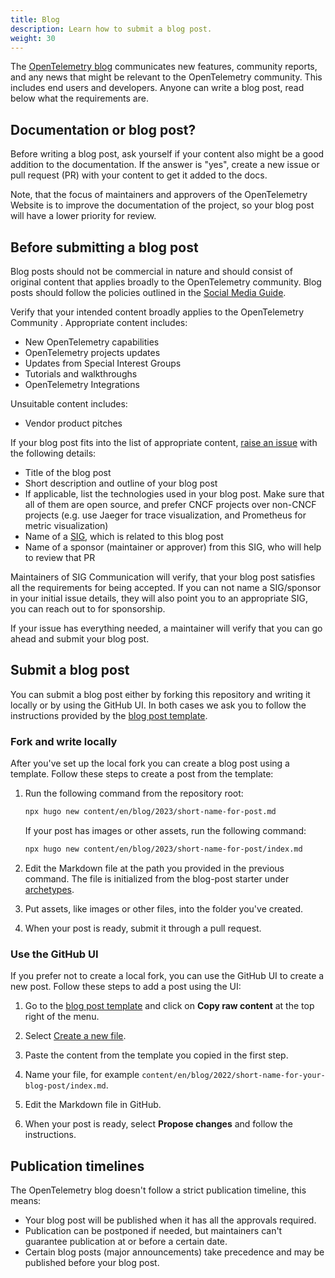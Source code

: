 ```yaml
---
title: Blog
description: Learn how to submit a blog post.
weight: 30
---
```


The [OpenTelemetry blog](/blog/) communicates new features, community reports,
and any news that might be relevant to the OpenTelemetry community. This
includes end users and developers. Anyone can write a blog post, read below what
the requirements are.

## Documentation or blog post?

Before writing a blog post, ask yourself if your content also might be a good
addition to the documentation. If the answer is "yes", create a new issue or
pull request (PR) with your content to get it added to the docs.

Note, that the focus of maintainers and approvers of the OpenTelemetry Website
is to improve the documentation of the project, so your blog post will have a
lower priority for review.

## Before submitting a blog post

Blog posts should not be commercial in nature and should consist of original
content that applies broadly to the OpenTelemetry community. Blog posts should
follow the policies outlined in the
[Social Media Guide](https://github.com/open-telemetry/community/blob/main/social-media-guide.md).

Verify that your intended content broadly applies to the OpenTelemetry Community
. Appropriate content includes:

- New OpenTelemetry capabilities
- OpenTelemetry projects updates
- Updates from Special Interest Groups
- Tutorials and walkthroughs
- OpenTelemetry Integrations

Unsuitable content includes:

- Vendor product pitches

If your blog post fits into the list of appropriate content,
[raise an issue](https://github.com/open-telemetry/opentelemetry.io/issues/new?title=New%20Blog%20Post:%20%3Ctitle%3E)
with the following details:

- Title of the blog post
- Short description and outline of your blog post
- If applicable, list the technologies used in your blog post. Make sure that
  all of them are open source, and prefer CNCF projects over non-CNCF projects
  (e.g. use Jaeger for trace visualization, and Prometheus for metric
  visualization)
- Name of a [SIG](https://github.com/open-telemetry/community/), which is
  related to this blog post
- Name of a sponsor (maintainer or approver) from this SIG, who will help to
  review that PR

Maintainers of SIG Communication will verify, that your blog post satisfies all
the requirements for being accepted. If you can not name a SIG/sponsor in your
initial issue details, they will also point you to an appropriate SIG, you can
reach out to for sponsorship.

If your issue has everything needed, a maintainer will verify that you can go
ahead and submit your blog post.

## Submit a blog post

You can submit a blog post either by forking this repository and writing it
locally or by using the GitHub UI. In both cases we ask you to follow the
instructions provided by the
[blog post template](https://github.com/open-telemetry/opentelemetry.io/tree/main/archetypes/blog.md).

### Fork and write locally

After you've set up the local fork you can create a blog post using a template.
Follow these steps to create a post from the template:

1. Run the following command from the repository root:

   ```sh
   npx hugo new content/en/blog/2023/short-name-for-post.md
   ```

   If your post has images or other assets, run the following command:

   ```sh
   npx hugo new content/en/blog/2023/short-name-for-post/index.md
   ```

1. Edit the Markdown file at the path you provided in the previous command. The
   file is initialized from the blog-post starter under
   [archetypes](https://github.com/open-telemetry/opentelemetry.io/tree/main/archetypes/).

1. Put assets, like images or other files, into the folder you've created.

1. When your post is ready, submit it through a pull request.

### Use the GitHub UI

If you prefer not to create a local fork, you can use the GitHub UI to create a
new post. Follow these steps to add a post using the UI:

1.  Go to the
    [blog post template](https://github.com/open-telemetry/opentelemetry.io/tree/main/archetypes/blog.md)
    and click on **Copy raw content** at the top right of the menu.

1.  Select
    [Create a new file](https://github.com/open-telemetry/opentelemetry.io/new/main).

1.  Paste the content from the template you copied in the first step.

1.  Name your file, for example
    `content/en/blog/2022/short-name-for-your-blog-post/index.md`.

1.  Edit the Markdown file in GitHub.

1.  When your post is ready, select **Propose changes** and follow the
    instructions.

## Publication timelines

The OpenTelemetry blog doesn't follow a strict publication timeline, this means:

- Your blog post will be published when it has all the approvals required.
- Publication can be postponed if needed, but maintainers can't guarantee
  publication at or before a certain date.
- Certain blog posts (major announcements) take precedence and may be published
  before your blog post.
